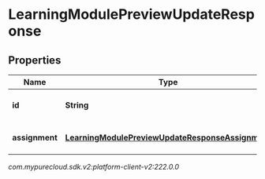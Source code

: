 # LearningModulePreviewUpdateResponse


## Properties

| Name | Type | Description | Notes |
| ------------ | ------------- | ------------- | ------------- |
| **id** | **String** | The Learning Module id |  [optional] |
| **assignment** | [**LearningModulePreviewUpdateResponseAssignment**](LearningModulePreviewUpdateResponseAssignment) | The Assignment Preview |  [optional] |




_com.mypurecloud.sdk.v2:platform-client-v2:222.0.0_
